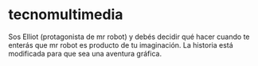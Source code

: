 # tecnomultimedia
Sos Elliot (protagonista de mr robot) y debés decidir qué hacer cuando te enterás que mr robot es producto de tu imaginación. La historia está modificada para que sea una aventura gráfica.
